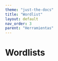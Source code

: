 ```yaml
---
theme: "just-the-docs"
title: "Wordlist"
layout: default
nav_order: 3
parent: "Herramientas"
---
```

# **Wordlists**
